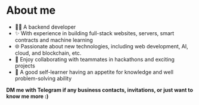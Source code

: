 # About me

- 🧑‍💻 A backend developer
- ✨ With experience in building full-stack websites, servers, smart contracts and machine learning
- 🌐 Passionate about new technologies, including web development, AI, cloud, and blockchain, etc.
- 🦾 Enjoy collaborating with teammates in hackathons and exciting projects
- 🐛 A good self-learner having an appetite for knowledge and well problem-solving ability

**DM me with Telegram if any business contacts, invitations, or just want to know me more :)**
